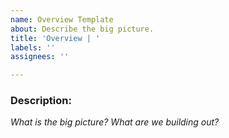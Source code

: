 ```yaml
---
name: Overview Template
about: Describe the big picture.
title: 'Overview | '
labels: ''
assignees: ''

---
```


### **Description:**
_What is the big picture? What are we building out?_
